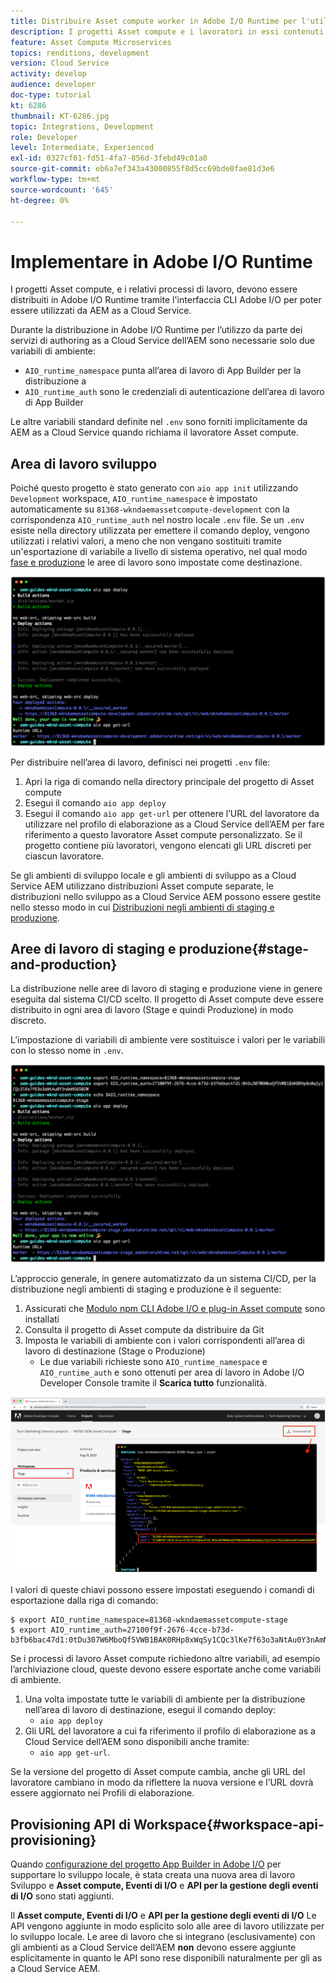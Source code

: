 ```yaml
---
title: Distribuire Asset compute worker in Adobe I/O Runtime per l'utilizzo con AEM as a Cloud Service
description: I progetti Asset compute e i lavoratori in essi contenuti devono essere distribuiti in Adobe I/O Runtime per poter essere utilizzati dagli as a Cloud Service AEM.
feature: Asset Compute Microservices
topics: renditions, development
version: Cloud Service
activity: develop
audience: developer
doc-type: tutorial
kt: 6286
thumbnail: KT-6286.jpg
topic: Integrations, Development
role: Developer
level: Intermediate, Experienced
exl-id: 0327cf61-fd51-4fa7-856d-3febd49c01a0
source-git-commit: eb6a7ef343a43000855f8d5cc69bde0fae81d3e6
workflow-type: tm+mt
source-wordcount: '645'
ht-degree: 0%

---
```


# Implementare in Adobe I/O Runtime

I progetti Asset compute, e i relativi processi di lavoro, devono essere distribuiti in Adobe I/O Runtime tramite l&#39;interfaccia CLI Adobe I/O per poter essere utilizzati da AEM as a Cloud Service.

Durante la distribuzione in Adobe I/O Runtime per l’utilizzo da parte dei servizi di authoring as a Cloud Service dell’AEM sono necessarie solo due variabili di ambiente:

+ `AIO_runtime_namespace` punta all’area di lavoro di App Builder per la distribuzione a
+ `AIO_runtime_auth` sono le credenziali di autenticazione dell’area di lavoro di App Builder

Le altre variabili standard definite nel `.env` sono forniti implicitamente da AEM as a Cloud Service quando richiama il lavoratore Asset compute.

## Area di lavoro sviluppo

Poiché questo progetto è stato generato con `aio app init` utilizzando `Development` workspace, `AIO_runtime_namespace` è impostato automaticamente su `81368-wkndaemassetcompute-development` con la corrispondenza `AIO_runtime_auth` nel nostro locale `.env` file.  Se un `.env` esiste nella directory utilizzata per emettere il comando deploy, vengono utilizzati i relativi valori, a meno che non vengano sostituiti tramite un&#39;esportazione di variabile a livello di sistema operativo, nel qual modo [fase e produzione](#stage-and-production) le aree di lavoro sono impostate come destinazione.

![distribuzione di app aio tramite variabili .env](./assets/runtime/development__aio.png)

Per distribuire nell’area di lavoro, definisci nei progetti `.env` file:

1. Apri la riga di comando nella directory principale del progetto di Asset compute
1. Esegui il comando `aio app deploy`
1. Esegui il comando `aio app get-url` per ottenere l’URL del lavoratore da utilizzare nel profilo di elaborazione as a Cloud Service dell’AEM per fare riferimento a questo lavoratore Asset compute personalizzato. Se il progetto contiene più lavoratori, vengono elencati gli URL discreti per ciascun lavoratore.

Se gli ambienti di sviluppo locale e gli ambienti di sviluppo as a Cloud Service AEM utilizzano distribuzioni Asset compute separate, le distribuzioni nello sviluppo as a Cloud Service AEM possono essere gestite nello stesso modo in cui [Distribuzioni negli ambienti di staging e produzione](#stage-and-production).

## Aree di lavoro di staging e produzione{#stage-and-production}

La distribuzione nelle aree di lavoro di staging e produzione viene in genere eseguita dal sistema CI/CD scelto. Il progetto di Asset compute deve essere distribuito in ogni area di lavoro (Stage e quindi Produzione) in modo discreto.

L’impostazione di variabili di ambiente vere sostituisce i valori per le variabili con lo stesso nome in `.env`.

![distribuzione di app aio tramite variabili di esportazione](./assets/runtime/stage__export-and-aio.png)

L’approccio generale, in genere automatizzato da un sistema CI/CD, per la distribuzione negli ambienti di staging e produzione è il seguente:

1. Assicurati che [Modulo npm CLI Adobe I/O e plug-in Asset compute](../set-up/development-environment.md#aio) sono installati
1. Consulta il progetto di Asset compute da distribuire da Git
1. Imposta le variabili di ambiente con i valori corrispondenti all’area di lavoro di destinazione (Stage o Produzione)
   + Le due variabili richieste sono `AIO_runtime_namespace` e `AIO_runtime_auth` e sono ottenuti per area di lavoro in Adobe I/O Developer Console tramite il __Scarica tutto__ funzionalità.

![Console Adobe Developer: spazio dei nomi e autenticazione di runtime AIO](./assets/runtime/stage-auth-namespace.png)

I valori di queste chiavi possono essere impostati eseguendo i comandi di esportazione dalla riga di comando:

```
$ export AIO_runtime_namespace=81368-wkndaemassetcompute-stage
$ export AIO_runtime_auth=27100f9f-2676-4cce-b73d-b3fb6bac47d1:0tDu307W6MboQf5VWB1BAK0RHp8xWqSy1CQc3lKe7f63o3aNtAu0Y3nAmN56502W
```

Se i processi di lavoro Asset compute richiedono altre variabili, ad esempio l’archiviazione cloud, queste devono essere esportate anche come variabili di ambiente.

1. Una volta impostate tutte le variabili di ambiente per la distribuzione nell’area di lavoro di destinazione, esegui il comando deploy:
   + `aio app deploy`
1. Gli URL del lavoratore a cui fa riferimento il profilo di elaborazione as a Cloud Service dell’AEM sono disponibili anche tramite:
   + `aio app get-url`.

Se la versione del progetto di Asset compute cambia, anche gli URL del lavoratore cambiano in modo da riflettere la nuova versione e l’URL dovrà essere aggiornato nei Profili di elaborazione.

## Provisioning API di Workspace{#workspace-api-provisioning}

Quando [configurazione del progetto App Builder in Adobe I/O](../set-up/app-builder.md) per supportare lo sviluppo locale, è stata creata una nuova area di lavoro Sviluppo e __Asset compute, Eventi di I/O__ e __API per la gestione degli eventi di I/O__ sono stati aggiunti.

Il __Asset compute, Eventi di I/O__ e __API per la gestione degli eventi di I/O__ Le API vengono aggiunte in modo esplicito solo alle aree di lavoro utilizzate per lo sviluppo locale. Le aree di lavoro che si integrano (esclusivamente) con gli ambienti as a Cloud Service dell’AEM __non__ devono essere aggiunte esplicitamente in quanto le API sono rese disponibili naturalmente per gli as a Cloud Service AEM.
